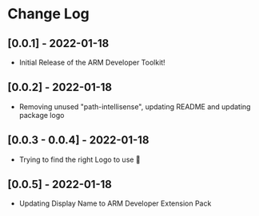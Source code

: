 # Change Log

## [0.0.1] - 2022-01-18
- Initial Release of the ARM Developer Toolkit!

## [0.0.2] - 2022-01-18
- Removing unused "path-intellisense", updating README and updating package logo

## [0.0.3 - 0.0.4] - 2022-01-18
- Trying to find the right Logo to use 🥴

## [0.0.5] - 2022-01-18
- Updating Display Name to ARM Developer Extension Pack